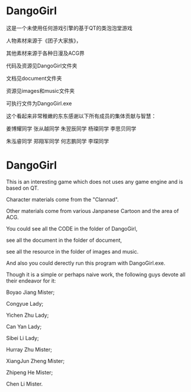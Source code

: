 DangoGirl
=========

这是一个未使用任何游戏引擎的基于QT的类泡泡堂游戏

人物素材来源于《团子大家族》，

其他素材来源于各种日漫及ACG界

代码及资源见DangoGirl文件夹

文档见document文件夹

资源见images和music文件夹

可执行文件为DangoGirl.exe

这个看起来非常稚嫩的东东感谢以下所有成员的集体贡献与智慧：

姜博耀同学 张从越同学 朱翌辰同学 杨璨同学 李思贝同学 

朱泓睿同学 郑翔军同学 何志鹏同学 李琛同学


DangoGirl
=========


This is an interesting game which does not uses any game engine and is based on QT.

Character materials come from the "Clannad".

Other materials come from various Janpanese Cartoon and the area of ACG.

You could see all the CODE in the folder of DangoGirl,

see all the document in the folder of document,

see all the resource in the folder of images and music.

And also you could derectly run this program with DangoGirl.exe.
  
Though it is a simple or perhaps naive work, the following guys devote all their endeavor for it:

Boyao Jiang Mister;

Congyue Lady;

Yichen Zhu Lady;

Can Yan Lady;

Sibei Li Lady;

Hurray Zhu Mister;

XiangJun Zheng Mister;

Zhipeng He Mister;

Chen Li Mister.






